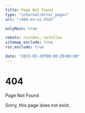 ```yaml
---
title: Page Not Found
type: "internal/error_pages"
url: "/404.en-us.html"

onlyMain: true

robots: noindex, nofollow
sitemap_exclude: true
rss_exclude: true

date: "2023-03-28T00:00:28+08:00"
---
```


<div class="text-center py-5">
    <h1 class="display-1">404</h1>
    <p class="display-2">Page Not Found</p>
    <p class="display-6">Sorry, this page does not exist.</p>
</div>